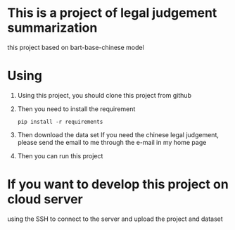 # This is a project of legal judgement summarization 
this project based on bart-base-chinese model 
# Using
1. Using this project, you should clone this project from github
2. Then you need to install the requirement
   ```
   pip install -r requirements 
   ```
3. Then download the data set
   If you need the chinese legal judgement, please send the email to me through the e-mail in my home page

4. Then you can run this project


# If you want to develop this project on cloud server
using the SSH to connect to the server and upload the project and dataset

